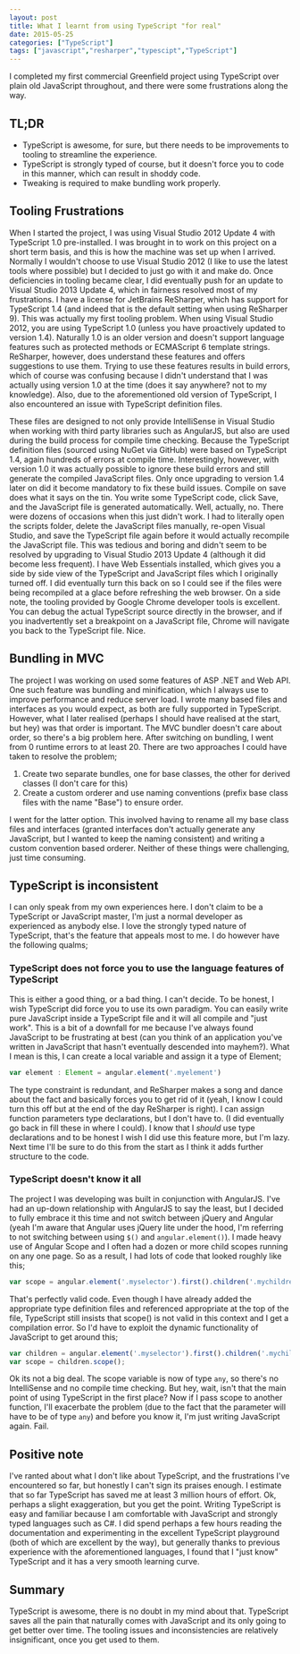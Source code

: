 ```yaml
---
layout: post
title: What I learnt from using TypeScript "for real"
date: 2015-05-25
categories: ["TypeScript"]
tags: ["javascript","resharper","typescipt","TypeScript"]
---
```


I completed my first commercial Greenfield project using TypeScript over plain old JavaScript throughout, and there were some frustrations along the way.

## TL;DR

*   TypeScript is awesome, for sure, but there needs to be improvements to tooling to streamline the experience.
*   TypeScript is strongly typed of course, but it doesn't force you to code in this manner, which can result in shoddy code.
*   Tweaking is required to make bundling work properly.

## Tooling Frustrations

When I started the project, I was using Visual Studio 2012 Update 4 with TypeScript 1.0 pre-installed.  I was brought in to work on this project on a short term basis, and this is how the machine was set up when I arrived.  Normally I wouldn't choose to use Visual Studio 2012 (I like to use the latest tools where possible) but I decided to just go with it and make do.  Once deficiencies in tooling became clear, I did eventually push for an update to Visual Studio 2013 Update 4, which in fairness resolved most of my frustrations. I have a license for JetBrains ReSharper, which has support for TypeScript 1.4 (and indeed that is the default setting when using ReSharper 9).  This was actually my first tooling problem. When using Visual Studio 2012, you are using TypeScript 1.0 (unless you have proactively updated to version 1.4).  Naturally 1.0 is an older version and doesn't support language features such as protected methods or ECMAScript 6 template strings.  ReSharper, however, does understand these features and offers suggestions to use them.  Trying to use these features results in build errors, which of course was confusing because I didn't understand that I was actually using version 1.0 at the time (does it say anywhere? not to my knowledge). Also, due to the aforementioned old version of TypeScript, I also encountered an issue with TypeScript definition files.

These files are designed to not only provide IntelliSense in Visual Studio when working with third party libraries such as AngularJS, but also are used during the build process for compile time checking.  Because the TypeScript definition files (sourced using NuGet via GitHub) were based on TypeScript 1.4, again hundreds of errors at compile time.  Interestingly, however, with version 1.0 it was actually possible to ignore these build errors and still generate the compiled JavaScript files.  Only once upgrading to version 1.4 later on did it become mandatory to fix these build issues. Compile on save does what it says on the tin.  You write some TypeScript code, click Save, and the JavaScript file is generated automatically.  Well, actually, no.  There were dozens of occasions when this just didn't work.  I had to literally open the scripts folder, delete the JavaScript files manually, re-open Visual Studio, and save the TypeScript file again before it would actually recompile the JavaScript file.  This was tedious and boring and didn't seem to be resolved by upgrading to Visual Studio 2013 Update 4 (although it did become less frequent).  I have Web Essentials installed, which gives you a side by side view of the TypeScript and JavaScript files which I originally turned off.  I did eventually turn this back on so I could see if the files were being recompiled at a glace before refreshing the web browser. On a side note, the tooling provided by Google Chrome developer tools is excellent.  You can debug the actual TypeScript source directly in the browser, and if you inadvertently set a breakpoint on a JavaScript file, Chrome will navigate you back to the TypeScript file.  Nice.

## Bundling in MVC

The project I was working on used some features of ASP .NET and Web API.  One such feature was bundling and minification, which I always use to improve performance and reduce server load.  I wrote many based files and interfaces as you would expect, as both are fully supported in TypeScript.  However, what I later realised (perhaps I should have realised at the start, but hey) was that order is important.  The MVC bundler doesn't care about order, so there's a big problem here.  After switching on bundling, I went from 0 runtime errors to at least 20.  There are two approaches I could have taken to resolve the problem;

1.  Create two separate bundles, one for base classes, the other for derived classes (I don't care for this)
2.  Create a custom orderer and use naming conventions (prefix base class files with the name "Base") to ensure order.

I went for the latter option.  This involved having to rename all my base class files and interfaces (granted interfaces don't actually generate any JavaScript, but I wanted to keep the naming consistent) and writing a custom convention based orderer.  Neither of these things were challenging, just time consuming.

## TypeScript is inconsistent

I can only speak from my own experiences here.  I don't claim to be a TypeScript or JavaScript master, I'm just a normal developer as experienced as anybody else. I love the strongly typed nature of TypeScript, that's the feature that appeals most to me.  I do however have the following qualms;

### TypeScript does not force you to use the language features of TypeScript

This is either a good thing, or a bad thing.  I can't decide.  To be honest, I wish TypeScript did force you to use its own paradigm.  You can easily write pure JavaScript inside a TypeScript file and it will all compile and "just work".  This is a bit of a downfall for me because I've always found JavaScript to be frustrating at best (can you think of an application you've written in JavaScript that hasn't eventually descended into mayhem?). What I mean is this, I can create a local variable and assign it a type of Element;

```typescript
var element : Element = angular.element('.myelement')
```

The type constraint is redundant, and ReSharper makes a song and dance about the fact and basically forces you to get rid of it (yeah, I know I could turn this off but at the end of the day ReSharper is right).  I can assign function parameters type declarations, but I don't have to.  (I did eventually go back in fill these in where I could).  I know that I _should_ use type declarations and to be honest I wish I did use this feature more, but I'm lazy.  Next time I'll be sure to do this from the start as I think it adds further structure to the code.

### TypeScript doesn't know it all

The project I was developing was built in conjunction with AngularJS.  I've had an up-down relationship with AngularJS to say the least, but I decided to fully embrace it this time and not switch between jQuery and Angular (yeah I'm aware that Angular uses jQuery lite under the hood, I'm referring to not switching between using `$()` and `angular.element()`).  I made heavy use of Angular Scope and I often had a dozen or more child scopes running on any one page.  So as a result, I had lots of code that looked roughly like this;

```javascript
var scope = angular.element('.myselector').first().children('.mychildren').scope()
```

That's perfectly valid code.  Even though I have already added the appropriate type definition files and referenced appropriate at the top of the file, TypeScript still insists that scope() is not valid in this context and I get a compilation error.  So I'd have to exploit the dynamic functionality of JavaScript to get around this;

```javascript
var children = angular.element('.myselector').first().children('.mychildren');
var scope = children.scope();
```

Ok its not a big deal.  The scope variable is now of type `any`, so there's no IntelliSense and no compile time checking.  But hey, wait, isn't that the main point of using TypeScript in the first place?  Now if I pass scope to another function, I'll exacerbate the problem (due to the fact that the parameter will have to be of type `any`) and before you know it, I'm just writing JavaScript again.  Fail.

## Positive note

I've ranted about what I don't like about TypeScript, and the frustrations I've encountered so far, but honestly I can't sign its praises enough.  I estimate that so far TypeScript has saved me at least 3 million hours of effort.  Ok, perhaps a slight exaggeration, but you get the point.  Writing TypeScript is easy and familiar because I am comfortable with JavaScript and strongly typed languages such as C#.  I did spend perhaps a few hours reading the documentation and experimenting in the excellent TypeScript playground (both of which are excellent by the way), but generally thanks to previous experience with the aforementioned languages, I found that I "just know" TypeScript and it has a very smooth learning curve.

## Summary

TypeScript is awesome, there is no doubt in my mind about that.  TypeScript saves all the pain that naturally comes with JavaScript and its only going to get better over time.   The tooling issues and inconsistencies are relatively insignificant, once you get used to them.